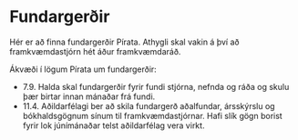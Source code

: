 # Fundargerðir

Hér er að finna fundargerðir Pírata. Athygli skal vakin á því að framkvæmdastjórn hét áður framkvæmdaráð.

Ákvæði í lögum Pírata um fundargerðir:
* 7.9. Halda skal fundargerðir fyrir fundi stjórna, nefnda og ráða og skulu þær birtar innan mánaðar frá fundi.
* 11.4. Aðildarfélagi ber að skila fundargerð aðalfundar, ársskýrslu og bókhaldsgögnum sínum til framkvæmdastjórnar. Hafi slík gögn borist fyrir lok júnímánaðar telst aðildarfélag vera virkt.
